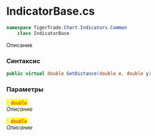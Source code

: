 
# IndicatorBase.cs
```csharp
namespace TigerTrade.Chart.Indicators.Common  
    class IndicatorBase
```

Описание

### Синтаксис
```csharp
public virtual double GetDistance(double x, double y)
```

### Параметры  
<mark style="color:yellow;">`x`</mark> <mark style="color:red;">*`double`*</mark>  
 *Описание*  
  
<mark style="color:yellow;">`y`</mark> <mark style="color:red;">*`double`*</mark>  
 *Описание*  
  

                    
                    